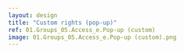 ```yaml
---
layout: design
title: "Custom rights (pop-up)"
ref: 01.Groups_05.Access_e.Pop-up (custom)
image: 01.Groups_05.Access_e.Pop-up (custom).png
---
```


